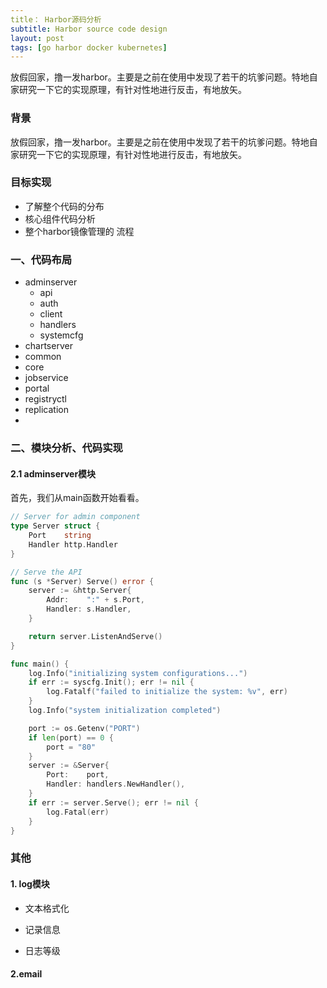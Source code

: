 ```yaml
---
title： Harbor源码分析
subtitle: Harbor source code design
layout: post
tags: [go harbor docker kubernetes]
---
```


放假回家，撸一发harbor。主要是之前在使用中发现了若干的坑爹问题。特地自家研究一下它的实现原理，有针对性地进行反击，有地放矢。



### 背景

放假回家，撸一发harbor。主要是之前在使用中发现了若干的坑爹问题。特地自家研究一下它的实现原理，有针对性地进行反击，有地放矢。



### 目标实现

- 了解整个代码的分布
- 核心组件代码分析
- 整个harbor镜像管理的 流程



### 一、代码布局

- adminserver
  - api
  - auth
  - client
  - handlers
  - systemcfg
- chartserver
- common
- core
- jobservice
- portal
- registryctl
- replication
- 

### 二、模块分析、代码实现

#### 2.1 adminserver模块

首先，我们从main函数开始看看。

```go
// Server for admin component
type Server struct {
	Port    string
	Handler http.Handler
}

// Serve the API
func (s *Server) Serve() error {
	server := &http.Server{
		Addr:    ":" + s.Port,
		Handler: s.Handler,
	}

	return server.ListenAndServe()
}

func main() {
	log.Info("initializing system configurations...")
	if err := syscfg.Init(); err != nil {
		log.Fatalf("failed to initialize the system: %v", err)
	}
	log.Info("system initialization completed")

	port := os.Getenv("PORT")
	if len(port) == 0 {
		port = "80"
	}
	server := &Server{
		Port:    port,
		Handler: handlers.NewHandler(),
	}
	if err := server.Serve(); err != nil {
		log.Fatal(err)
	}
}
```







### 其他

#### 1. log模块

- 文本格式化

- 记录信息

- 日志等级

  

#### 2.email

